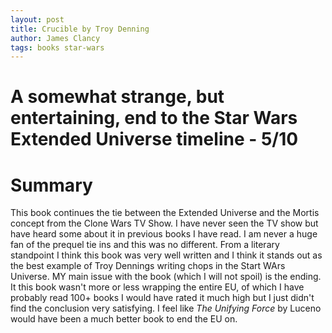 ```yaml
---
layout: post
title: Crucible by Troy Denning
author: James Clancy
tags: books star-wars
---
```


# A somewhat strange, but entertaining, end to the Star Wars Extended Universe timeline - 5/10

# Summary
This book continues the tie between the Extended Universe and the Mortis concept from the Clone Wars TV Show. I have never seen the TV show but have heard some about it in previous books I have read. I am never a huge fan of the prequel tie ins and this was no different. From a literary standpoint I think this book was very well written and I think it stands out as the best example of Troy Dennings writing chops in the Start WArs Universe. MY main issue with the book (which I will not spoil) is the ending. It this book wasn't more or less wrapping the entire EU, of which I have probably read 100+ books I would have rated it much high but I just didn't find the conclusion very satisfying. I feel like *The Unifying Force* by Luceno would have been a much better book to end the EU on.